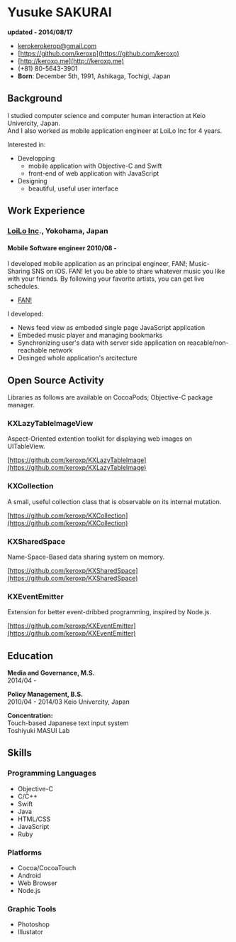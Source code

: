 # Yusuke SAKURAI

**updated - 2014/08/17**

- [kerokerokerop@gmail.com](mailto:kerokerokerop@gmail.com)
- [https://github.com/keroxp](https://github.com/keroxp)
- [http://keroxp.me](http://keroxp.me)
- (+81) 80-5643-3901
- **Born**: December 5th, 1991, Ashikaga, Tochigi, Japan

## Background

I studied computer science and computer human interaction at Keio Univercity, Japan.  
And I also worked as mobile application engineer at LoiLo Inc for 4 years.  

Interested in:

- Developping 
  - mobile application with Objective-C and Swift
  - front-end of web application with JavaScript
- Designing
  - beautiful, useful user interface

## Work Experience

### [LoiLo Inc](http://loilo.tv/en)., Yokohama, Japan

#### Mobile Software engineer 2010/08 - 

I developed mobile application as an principal engineer, FAN!;
Music-Sharing SNS on iOS. FAN! let you be able to share whatever music
you like with your friends. By following your favorite artists, you
can get live schedules.

- [FAN!](http://fan.loilo.tv/en/)

I developed:

- News feed view as embeded single page JavaScript application 
- Embeded music player and managing bookmarks
- Synchronizing user's data with server side application on reacable/non-reachable network
- Desinged whole application's arcitecture

## Open Source Activity

Libraries as follows are available on CocoaPods; Objective-C package manager.

### KXLazyTableImageView

Aspect-Oriented extention toolkit for displaying web images on UITableView.

[https://github.com/keroxp/KXLazyTableImage](https://github.com/keroxp/KXLazyTableImage)

### KXCollection

A small, useful collection class that is observable on its internal mutation.

[https://github.com/keroxp/KXCollection](https://github.com/keroxp/KXCollection)

### KXSharedSpace

Name-Space-Based data sharing system on memory.

[https://github.com/keroxp/KXSharedSpace](https://github.com/keroxp/KXSharedSpace)

### KXEventEmitter

Extension for better event-dribbed programming, inspired by Node.js.

[https://github.com/keroxp/KXEventEmitter](https://github.com/keroxp/KXEventEmitter)


## Education

**Media and Governance, M.S.**  
2014/04 - 

**Policy Management, B.S.**  
2010/04 - 2014/03 Keio Univercity, Japan 

**Concentration:**  
Touch-based Japanese text input system  
Toshiyuki MASUI Lab

## Skills

### Programming Languages

- Objective-C
- C/C++
- Swift
- Java
- HTML/CSS
- JavaScript
- Ruby

### Platforms

- Cocoa/CocoaTouch
- Android
- Web Browser
- Node.js

### Graphic Tools

- Photoshop
- Illustator
